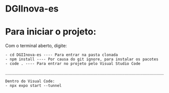 # DGIInova-es

# Para iniciar o projeto:
Com o terminal aberto, digite:

````- git clone https://github.com/Isabila2/DGIInova-es.git ---- Para clonar o repositório com o código e com os pacotes
- cd DGIInova-es ---- Para entrar na pasta clonada
- npm install ---- Por causa do git ignore, para instalar os pacotes
- code . ---- Para entrar no projeto pelo Visual Studio Code
  
_____________________________________________________________________________________

Dentro do Visual Code:
- npx expo start --tunnel
  
